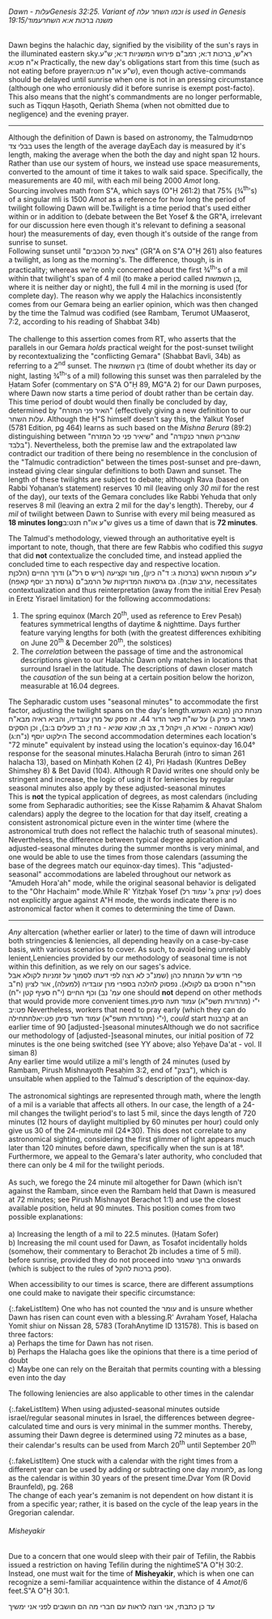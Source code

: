 <h6>Dawn - <span style="unicode-bidi: isolate;">עלות<span class="footnote">Genesis 32:25. Variant of וכמו השחר עלה is used in Genesis 19:15</span>/<span style="unicode-bidi: isolate;">עמוד</span><span class="footnote">משנה ברכות א:א</span> השחר</span></h6>

Dawn begins the halachic day, signified by the visibility of the sun's rays in the illuminated eastern sky.<span class="footnote">רא"ש, ברכות ד:א; רמב"ם פירוש המשניות ד:א; ש"ע א"ח פט:א</span> Practically, the new day's obligations start from this time (such as not eating before prayer<span class="footnote">ש"ע או"ח פט:ה</span>), even though active-commands should be delayed until sunrise when one is not in an pressing circumstance (although one who erroniously did it before sunrise is exempt post-facto). This also means that the night's commandments are no longer performable, such as Tiqqun Ḥaṣoth, Qeriath Shema (when not obmitted due to negligence) and the evening prayer.

---

Although the definition of Dawn is based on astronomy, the Talmud<span class="footnote">פסחים בבלי צד</span> uses the length of the average day<span class="footnote">Each day is measured by it's length, making the average when the both the day and night span 12 hours. Rather than use our system of hours, we instead use space measurements, converted to the amount of time it takes to walk said space. Specifically, the measurements are 40 mil, with each mil being 2000 *Amot* long.<br>Sourcing involves math from S"A, which says (O"Ḥ 261:2) that 75% (3&frasl;4<sup>th</sup>'s) of a singular mli is 1500 *Amot*</span> as a reference for how long the period of twilight following Dawn will be.<span class="footnote">Twilight is a time period that's used either within or in addition to (debate between the Bet Yosef & the GR"A, irrelevant for our discussion here even though it's relevant to defining a seasonal hour) the measurements of day, even though it's outside of the range from sunrise to sunset.<br>
Following sunset until "צאת כל הכוכבים" (GR"A on S"A O"Ḥ 261) also features a twilight, as long as the morning's. The difference, though, is in practicality; whereas we're only concerned about the first 3&frasl;4<sup>th</sup>'s of a mil within that twilight's span of 4 mil (to make a period called בן השמשות, where it is neither day or night), the full 4 mil in the morning is used (for complete day). The reason why we apply the Halachics inconsistently comes from our Gemara being an earlier opinion, which was then changed by the time the Talmud was codified (see Rambam, Terumot UMaaserot, 7:2, according to his reading of Shabbat 34b)<br><br>
The challenge to this assertion comes from RT, who asserts that the parallels in our Gemara <i>holds</i> practical weight for the post-sunset twilight by recontextualizing the "conflicting Gemara" (Shabbat Bavli, 34b) as referring to a 2<sup>nd</sup> sunset. The בין השמשות (time of doubt whether its day or night, lasting 3&frasl;4<sup>th</sup>'s of a mil) following this sunset was then parraleled by the Ḥatam Sofer (commentary on S"A O"Ḥ 89, MG"A 2) for our Dawn purposes, where Dawn now starts a time period of doubt rather than be certain day. This time period of doubt would then finally be concluded by day, determined by "האיר פני המזרח" (effectively giving a new definition to our עלות השחר. Although the Ḥ"S himself doesn't say this, the Yalkut Yosef (5781 Edition, pg 464) learns as such based on the <i>Mishna Berura</i> (89:2) distinguishing between "שיאיר פני כל המזרח" and "שהבריק השחר כנקודה בלבד"). Nevertheless, both the premise law and the extrapolated law contradict our tradition of there being no resemblence in the conclusion of the "Talmudic contradiction" between the times post-sunset and pre-dawn, instead giving clear singular definitions to both Dawn and sunset.</span> The length of these twilights are subject to debate; although Rava (based on Rabbi Yoḥanan’s statement) reserves 10 mil (leaving only _30 mil_ for the rest of the day), our texts of the Gemara concludes like Rabbi Yehuda that only reserves 8 mil (leaving an extra 2 mil for the day's length). Thereby, our _4 mil_ of twilight between Dawn to Sunrise with every mil being measured as **18 minutes long**<span class="footnote">ש"ע או"ח תנט:ב</span> gives us a time of dawn that is **72 minutes**.

The Talmud's methodology, viewed through an authoritative eye<span class="footnote">It is important to note, though, that there are few Rabbis who codified this <i>sugya</i> that did <b>not</b> contextualize the concluded time, and instead applied the concluded time to each respective day and respective location.<br>ע"ע תוספות הראש (ברכות ג: ד"ה כיון), מור וקציעה (ריש ס רל"ג) ודרך החיים (הלכןת ערב שבת). גם גרסאות המדויקות של הרמב"ם (גרסת רב יוסף קאפח)</span>, necessitates contextualization and thus reinterpretation (away from the initial Erev Pesaḥ in Eretz Yisrael limitation) for the following accommodations:

1. The spring equinox (March 20<sup>th</sup>, used as reference to Erev Pesaḥ) features symmetrical lengths of daytime & nighttime. Days further feature varying lengths for both (with the greatest differences exhibiting on June 20<sup>th</sup> & December 20<sup>th</sup>, the solstices)
2. The _correlation_ between the passage of time and the astronomical descriptions given to our Halachic Dawn only matches in locations that surround Israel in the latitude. The descriptions of dawn closer match the _causation_ of the sun being at a certain position below the horizon, measurable at 16.04 degrees.

The Sepharadic custom uses "seasonal minutes" to accommodate the first factor, adjusting the twilight spans on the day's length.<span class="footnote">מנחת כהן (מבוא השמש מאמר ב פרק ג) על שו"ת פאר הדור 44. זה פסק של מרן עובדיה, והביא ראיה מבא"ח (שנא ראשונה - וארא ה, ויקהל ד, צב ח; שנא שניא - נח ז; רב פעלים ב:ב), וכן הסקים הילקוט יוסף (נ"ח:ג)</span> The second accommodation determines each location's "72 minute" equivalent by instead using the location's equinox-day 16.04&deg; response for the seasonal minutes.<span class="footnote">Halacha Berurah (intro to siman 261 halacha 13), based on Minḥath Kohen (2 4), Pri Ḥadash (Kuntres DeBey Shimshey 8) & Bet David (104). Although R David writes one should only be stringent and increase, the logic of using it for leniencies by regular seasonal minutes also apply by these adjusted-seasonal minutes<br>This is <b>not</b> the typical application of degrees, as most calendars (including some from Sepharadic authorities; see the Kisse Raḥamim & Ahavat Shalom calendars) apply the degree to the location for that day itself, creating a consistent astronomical picture even in the winter time (where the astronomical truth does not reflect the halachic truth of seasonal minutes). Nevertheless, the difference between typical degree application and adjusted-seasonal minutes during the summer months is very minimal, and one would be able to use the times from those calendars (assuming the base of the degrees match our equinox-day times).</span> This "adjusted-seasonal" accommodations are labeled throughout our network as "Amudeh Hora'ah" mode, while the original seasonal behavior is deligated to the "Ohr Hachaim" mode.<span class="footnote">While R' Yitzḥak Yosef (עין יצחק ג' עמוד רל) does not explicitly argue against A"H mode, the words indicate there is no astronomical factor when it comes to determining the time of Dawn.</span>

---

_Any_ altercation (whether earlier or later) to the time of dawn will introduce both stringencies & leniencies, all depending heavily on a case-by-case basis, with various scenarios to cover. As such, to avoid being unreliably lenient,<span class="footnote">Leniencies provided by our methodology of seasonal time is not within this definition, as we rely on our sages's advice.<br>פרי חדש על המנחת כהן (שמנ"כ לא רצה לפי דעתו לסמוך על זמניות לקולא אבל הפר"ח הסכים גם לקולא). נפסוק להלכה בספרי מרן עובדיה (למעלה), אור לציון (ח"ב עמ' נב) וכף החיים (י"ח סעיף קטן י"ח)</span> one should **not** depend on other methods that would provide more convenient times.<span class="footnote">י"י (מהדורת תשפ"א) עמוד תעה סימן פט:יב</span> Nevertheless, workers that need to pray early (which they can do <span style="unicode-bidi: isolate;">לחתחילה</span><span class="footnote">י"י (מהדורת תשפ"א) עמוד תעד סימן פט:יא</span>), *could* start קרבנות at an earlier time of 90 [adjusted-]seasonal minutes<span class="footnote">Although we do not sacrifice our methodology of [adjusted-]seasonal minutes, our initial position of 72 minutes is the one being switched (see YY above; also Yeḥave Da'at - vol. II siman 8)<br>Any earlier time would utilize a mil's length of 24 minutes (used by Rambam, Pirush Mishnayoth Pesaḥim 3:2, end of "בצק"), which is unsuitable when applied to the Talmud's description of the equinox-day.<br><br>The astronomical sightings are represented through math, where the length of a mil is a variable that affects all others. In our case, the length of a 24-mil changes the twilight period's to last 5 mil, since the days length of 720 minutes (12 hours of daylight multiplied by 60 minutes per hour) could only give us 30 of the 24-minute mil (24\*30). This does not correlate to any astronomical sighting, considering the first glimmer of light appears much later than 120 minutes before dawn, specifically when the sun is at 18&deg;. Furthermore, we appeal to the Gemara's later authority, who concluded that there can only be 4 mil for the twilight periods.<br><br>As such, we forego the 24 minute mil altogether for Dawn (which isn't against the Rambam, since even the Rambam held that Dawn is measured at 72 minutes; see Pirush Mishnayot Berachot 1:1) and use the closest available position, held at 90 minutes. This position comes from two possible explanations:<br><br>a) Increasing the length of a mil to 22.5 minutes. (Ḥatam Sofer)<br>b) Increasing the mil count used for Dawn, as Tosafot incidentally holds (somehow, their commentary to Berachot 2b includes a time of 5 mil).</span> before sunrise, provided they do not proceed into ברוך שאמר onwards (which is subject to the rules of ספק ברכות להקל).

When accessibility to our times is scarce, there are different assumptions one could make to navigate their specific circumstance:

{:.fakeListItem}
One who has not counted the עומר and is unsure whether Dawn has risen can count even with a blessing.<span class="footnote">R' Avraham Yosef, Halacha Yomit shiur on Nissan 28, 5783 (TorahAnytime ID 131578). This is based on three factors:<br>a) Perhaps the time for Dawn has not risen.<br>b) Perhaps the Halacha goes like the opinions that there is a time period of doubt<br>c) Maybe one can rely on the Beraitah that permits counting with a blessing even into the day</span>

The following leniencies are also applicable to other times in the calendar

{:.fakeListItem}
When using adjusted-seasonal minutes outside israel/regular seasonal minutes in Israel, the differences between degree-calculated time and ours is very minimal in the summer months. Thereby, assuming their Dawn degree is determined using 72 minutes as a base, their calendar's results can be used from March 20<sup>th</sup> until September 20<sup>th</sup>

{:.fakeListItem}
One stuck with a calendar with the right times from a different year can be used by adding or subtracting one day לחומרה, as long as the calendar is within 30 years of the present time.<span class="footnote">Dvar Yom (R Dovid Braunfeld), pg. 268<br>The change of each year's zemanim is not dependent on how distant it is from a specific year; rather, it is based on the cycle of the leap years in the Gregorian calendar.</span>

###### Misheyakir

Due to a concern that one would sleep with their pair of Tefilin, the Rabbis issued a restriction on having Tefilin during the nightime<span class="footnote">S"A O"Ḥ 30:2</span>. Instead, one must wait for the time of **Misheyakir**, which is when one can recognize a semi-familiar acquaintence within the distance of 4 *Amot*/6 feet.<span class="footnote">S"A O"Ḥ 30:1</span>.

עד כן כתבתי, אני רוצה לראות עם חברי מה הם חושבים לפני אני ימשיך
<!-- A codified measurement for this time is subject to a wide spectrum of ranges. However, the o -->